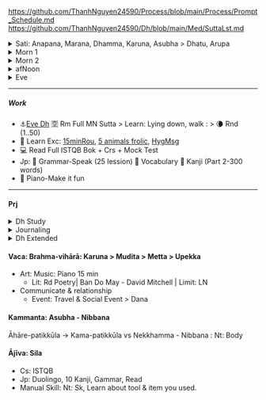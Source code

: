 https://github.com/ThanhNguyen24590/Process/blob/main/Process/Prompt_Schedule.md </br>
https://github.com/ThanhNguyen24590/Dh/blob/main/Med/SuttaLst.md
 <details><summary>Sati: Anapana, Marana, Dhamma, Karuna, Asubha > Dhatu, Arupa</summary>

+ :high_brightness: Anapana: Stability & Joy > Kaya, Vedana, Citta, Dhamma
+ Marana: Limitation & Goals > Schedule to hour, even min if neccessary
+ Dhamma: Refuge & Direction
+ Karuna: Emotion
+ Asubha: Nekkamma
+ Dhatu: Open vs Small/Strict
+ Arupa: vs Rupa
</details>

<details><summary>Morn 1 </summary>
  
|   |                                                                |
| :-------: | :----------------------------------------------------------------------- |
|  | :low_brightness: [DexL](https://github.com/ThanhNguyen24590/Process/blob/main/Body/DexL.md) :toilet: Bathroom   |
|  | 10: :high_brightness: Out & Aware Rou :fire: Obs body process > Connect Sky & Anap: [Skin](https://github.com/ThanhNguyen24590/Process/blob/main/Body/HygMsg.md) |
| Refuge Dh | 10: :sunflower: Short DhL [Morn Talk](https://www.dhammatalks.org/audio/morning/)  |
| | 20: :sunny: set base/refuge: Anap-weather station |
| | 20: 4 protect: :pray: [Dhamma](https://github.com/ThanhNguyen24590/Process/blob/main/Med/Dh.md) :milky_way: Metta/Karuna :meat_on_bone: [Mara](https://github.com/ThanhNguyen24590/Process/blob/main/Med/Marana.md) :biohazard: Asubha|
| | |
| Qigong | 15: :fire: Connect Sky & Anap > , [Joint](https://github.com/ThanhNguyen24590/Process/blob/main/Body/Dex.md)     |
|    | 15: :muscle: Unify Rythm of [Str](https://github.com/ThanhNguyen24590/Process/blob/main/Body/Str.md)- [15minRou](https://github.com/ThanhNguyen24590/Process/blob/main/Body/15minRou.md) |
|    | |
|    | 10: :rice: Break fast & Prep   |
|    | 10: :shower: Bath |
| Dh | 10: :orange_book: [Rd Sutta](https://www.dhammatalks.org/random_sutta.php(sad) Topic & Background sati|
| 0630 | :bus: Anap-Dhatu   |
</details>

<details><summary>Morn 2</summary>

| Morn 2  |                                                                |
| :-------: | :----------------------------------------------------------------------- |
| 0700   | :sunny: [Dex](https://github.com/ThanhNguyen24590/Process/blob/main/Body/Dex.md) > [5 animals frolic](https://github.com/ThanhNguyen24590/Process/blob/main/Body/5-Animals.md) | 
| 0800   | :coffee: Prep Work: Prep Drink, Check Calendar, Mail, Task |
|   | :sunny: Rec [8 fold path](https://github.com/ThanhNguyen24590/Process/blob/main/README.md) :sunny: Rw Rou > Sche paper, set goal & Progress Bar |
|---|--Work--|
| Zenith  | 40: :white_flower: Fd, Fruit :white_flower: Dex :white_flower: Dh Talk -> Med Anap |
</details>

<details><summary>afNoon</summary>

|   | Noon                                     |
|-------|---------------------------------------------|
|           |  :coffee: Prep Drink :sunny: [Morn Talk](https://www.dhammatalks.org/audio/morning/) |
|           |  :sunny: [Morn Talk](https://www.dhammatalks.org/audio/morning/) :sunny: Rec [8 fold path](https://github.com/ThanhNguyen24590/Process/blob/main/README.md) :sunny: Rw Rou > Sche paper, set goal & Progress Bar|
|---| --Work--|
| 1700 - Body| Transit & Exc                               |
</details>

<details><summary>Eve</summary>

|       |                                               |
| :------- | :------------------------------------------------------------------------ |
| Transition | 10: :wind_chime: Change Clothes, Check Light & Air :meat_on_bone: [Mara](https://github.com/ThanhNguyen24590/Process/blob/main/Med/Marana.md) :full_moon: Upd Sche paper, set Work & Progress Bar |
|  | 10: :moyai: Check Body : Visual, Proportion, Feeling & Discomfort > Msg [Face & Orifices](https://github.com/ThanhNguyen24590/Process/blob/main/Body/HygMsg.md)  |
|  | 20: :shower: Bath :mushroom: Prep meal: Veggies + Prep drink: milk, herb tea, salted lemon. No caffein |
|    | |
| Dh | 10: :anchor:[Eve Dh](https://www.dhammatalks.org/audio/evening/) :u7a7a: Rm Full MN Sutta > Learn: Lying down, walk > :waning_crescent_moon: Rnd (1..50) |
|  | 30: Med Anap - [Dhamma](https://github.com/ThanhNguyen24590/Process/blob/main/Med/Dh.md), Sleep, Music > Feel |
| Health | 10: :seedling: Check Back pain & Settle: [DexL](https://github.com/ThanhNguyen24590/Process/blob/main/Body/DexL.md), [Str](https://github.com/ThanhNguyen24590/Process/blob/main/Body/Str.md) |
|    | |
| St | 20: Jp: :fallen_leaf: Grammar-Speak (25 lession) :cherry_blossom: Vocabulary :mount_fuji: Kanji (Part 2-300 words)  |
|    | 20: :computer: Read Full ISTQB Bok + Crs + Mock Test |
|    |  |
| 2130 | :musical_keyboard: Piano-Make it fun   |
| 2200 | :recycle: [DexL](https://github.com/ThanhNguyen24590/Process/blob/main/Body/DexL.md) > Sleep |
</details>

---
##### Work
+ :anchor:[Eve Dh](https://www.dhammatalks.org/audio/evening/) :u7a7a: Rm Full MN Sutta > Learn: Lying down, walk : > :waning_crescent_moon: Rnd (1..50)
+ :muscle: Learn Exc: [15minRou](https://github.com/ThanhNguyen24590/Process/blob/main/Body/15minRou.md), [5 animals frolic](https://github.com/ThanhNguyen24590/Process/blob/main/Body/5-Animals.md), [HygMsg](https://github.com/ThanhNguyen24590/Process/blob/main/Body/HygMsg.md)
+ :computer: Read Full ISTQB Bok + Crs + Mock Test
+ Jp: :fallen_leaf: Grammar-Speak (25 lession) :cherry_blossom: Vocabulary :mount_fuji: Kanji (Part 2-300 words)
+ :musical_keyboard: Piano-Make it fun  

---
#### Prj
<details><summary>Dh Study</summary>

Daily
+ Rm & Org TriPitaka: Rd [MN 1](https://suttacentral.net/mn-mulapannasa) | [Ls](https://www.paliaudio.com/majjhima-nikaya) | Rsr Pali -> Vid Sutta
+ Chant (Find Chant zone with suitable rythm), Dh Talk ([Morn Short](https://www.dhammatalks.org/audio/morning/), [Eve](https://www.dhammatalks.org/audio/evening/)), Med
+ Rd: [stg On The Path](https://www.dhammatalks.org/books/OnThePath/Section0001.html)

Weekly
+ [Med Guide](https://www.dhammatalks.org/mp3_guidedMed_index.html)
+ Long Talk: [Lecture](https://www.dhammatalks.org/audio/lectures/), [Ajahn Sujato](https://bswa.org/teachings/?teaching_topic=0&teacher=585&media_type=&keywords=), [Ajahn Brahm](https://bswa.org/teachings/?teaching_topic=0&teacher=564&media_type=&keywords=)
+ Rsr: Csr: Early Meditation + Ajahn Brahmamavaso, ...
  + Neuroscience, Psychology & Science of Mind: Robert M. Sapolsky - Behave (Lib>NonFic.Mind),
  + Wiki: https://en.wikipedia.org/wiki/Emotion
</details>
<details><summary>Journaling</summary>

+ Hour start: Mk sche & goal for each hour.
+ Hour end: Log Emotion  & Check Progress > Journaling > Rw & Upd Process
</details>

<details>
  <summary>Dh Extended</summary>
+ Expand [Kammaṭṭhāna](https://en.wikipedia.org/wiki/Kamma%E1%B9%AD%E1%B9%ADh%C4%81na)
+ Rd [stg Mindful of the Body](https://www.dhammatalks.org/books/MindfulBody/Section0001.html)
+ Ls Dhamma talk, Med Guide > Med : Thai forest tradition: Thanissaro, Ajahn Brahm, Ajahn Sujato,...
+ Myanmar tradition, Buddhism Academia, History & Nonfiction : Pa Auk, Bikkhu Bodhi, Culadasa,..+ : Why Buddhism is true
+ Eastern Philosophy: Mahayana, vajrayana, secular Buddhism, Chinese philosophy, Indian philosophy
+ Philosophy of mind: Western philosophy
+  Productivity: Learning how to learn, time mng.
</details>



#### Vaca: Brahma-vihārā: Karuna > Mudita > Metta > Upekka
+ Art: Music: Piano 15 min
  + Lit: Rd Poetry| Ban Do May - David Mitchell | Limit: LN
+ Communicate & relationship
  + Event: Travel & Social Event > Dana
#### Kammanta: Asubha - Nibbana 
Āhāre-patikkūla -> Kama-patikkūla vs Nekkhamma - Nibbana : Nt: Body
#### Ājīva: Sila
+ Cs: ISTQB
+ Jp: Duolingo, 10 Kanji, Gammar, Read
+ Manual Skill: Nt: Sk, Learn about tool & item you used.























